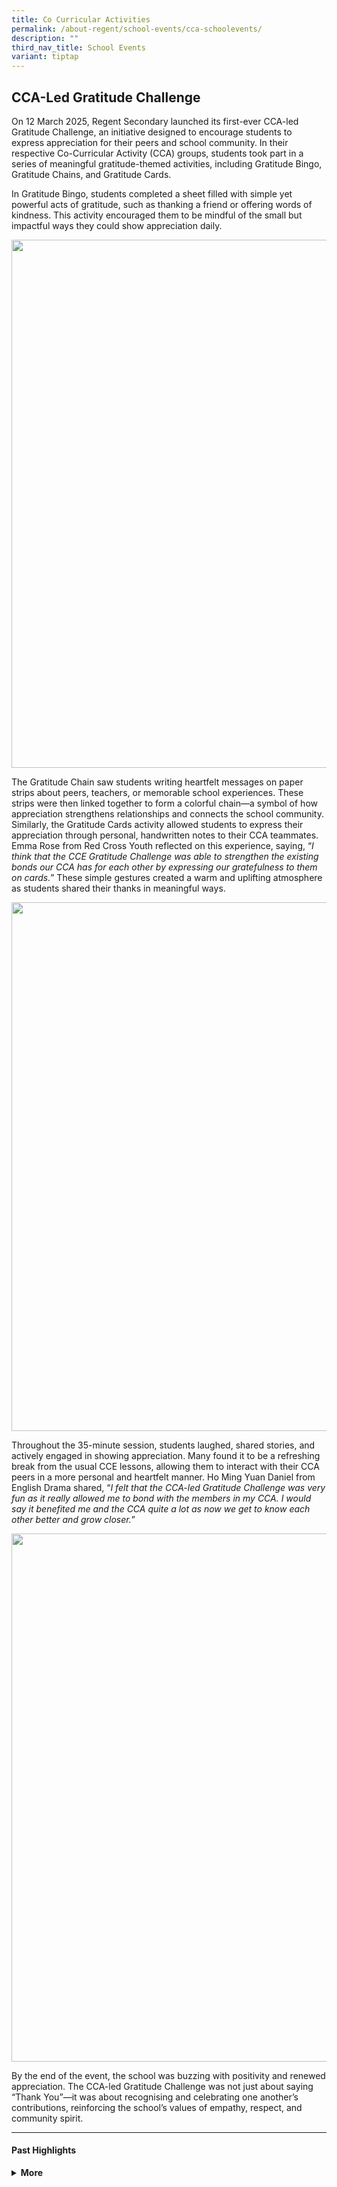 ```yaml
---
title: Co Curricular Activities
permalink: /about-regent/school-events/cca-schoolevents/
description: ""
third_nav_title: School Events
variant: tiptap
---
```

<h2><strong>CCA-Led Gratitude Challenge</strong></h2>
<p>On 12 March 2025, Regent Secondary launched its first-ever CCA-led Gratitude
Challenge, an initiative designed to encourage students to express appreciation
for their peers and school community. In their respective Co-Curricular
Activity (CCA) groups, students took part in a series of meaningful gratitude-themed
activities, including Gratitude Bingo, Gratitude Chains, and Gratitude
Cards.</p>
<p>In Gratitude Bingo, students completed a sheet filled with simple yet
powerful acts of gratitude, such as thanking a friend or offering words
of kindness. This activity encouraged them to be mindful of the small but
impactful ways they could show appreciation daily.</p>
<div class="isomer-image-wrapper">
<img style="box-sizing: inherit; font-family: Lato, sans-serif; max-width: 100%; height: auto; display: block; margin: auto; width: 845.328px;" height="auto" width="100%" alt="" src="https://www.regentsec.moe.edu.sg/images/School%20Events/CCE/CCAledGratitudeChal2025_1.jpg">
</div>
<p>The Gratitude Chain saw students writing heartfelt messages on paper strips
about peers, teachers, or memorable school experiences. These strips were
then linked together to form a colorful chain—a symbol of how appreciation
strengthens relationships and connects the school community. Similarly,
the Gratitude Cards activity allowed students to express their appreciation
through personal, handwritten notes to their CCA teammates. Emma Rose from
Red Cross Youth reflected on this experience, saying, “<em>I think that the CCE Gratitude Challenge was able to strengthen the existing bonds our CCA has for each other by expressing our gratefulness to them on cards.</em>”
These simple gestures created a warm and uplifting atmosphere as students
shared their thanks in meaningful ways.</p>
<div class="isomer-image-wrapper">
<img style="box-sizing: inherit; font-family: Lato, sans-serif; max-width: 100%; height: auto; display: block; margin: auto; width: 845.328px;" height="auto" width="100%" alt="" src="https://www.regentsec.moe.edu.sg/images/School%20Events/CCE/CCAledGratitudeChal2025_3.jpg">
</div>
<p>Throughout the 35-minute session, students laughed, shared stories, and
actively engaged in showing appreciation. Many found it to be a refreshing
break from the usual CCE lessons, allowing them to interact with their
CCA peers in a more personal and heartfelt manner. Ho Ming Yuan Daniel
from English Drama shared, “<em>I felt that the CCA-led Gratitude Challenge was very fun as it really allowed me to bond with the members in my CCA. I would say it benefited me and the CCA quite a lot as now we get to know each other better and grow closer.</em>”</p>
<div class="isomer-image-wrapper">
<img style="box-sizing: inherit; font-family: Lato, sans-serif; max-width: 100%; height: auto; display: block; margin: auto; width: 845.328px;" height="auto" width="100%" alt="" src="https://www.regentsec.moe.edu.sg/images/School%20Events/CCE/CCAledGratitudeChal2025_2.jpg">
</div>
<p>By the end of the event, the school was buzzing with positivity and renewed
appreciation. The CCA-led Gratitude Challenge was not just about saying
“Thank You”—it was about recognising and celebrating one another’s contributions,
reinforcing the school’s values of empathy, respect, and community spirit.</p>
<hr>
<h4>Past Highlights</h4>
<div data-type="detailGroup" class="isomer-accordion-group isomer-accordion isomer-accordion-white">
<details class="isomer-details">
<summary><strong>More</strong>
</summary>
<div data-type="detailsContent" class="isomer-details-content">
<p><strong>2024</strong>
</p>
<p><strong>📰 </strong><a href="https://www.regentsec.moe.edu.sg/latest-announcement/highlights/cca-exchange-day-2024/" rel="noopener nofollow" target="_blank">CCA Exchange Day 2024</a>
</p>
<p>📰 <a href="https://www.regentsec.moe.edu.sg/ug-cadets-involvement-in-sg-ndp/" rel="noopener nofollow" target="_blank">UG Cadets’ Involvement in SG NDP</a>
</p>
<p>📰 <a href="https://www.regentsec.moe.edu.sg/regent-drama-club-shines-at-limbang-national-day-carnival-2024/" rel="noopener nofollow" target="_blank">Regent Drama Club Shines at Limbang National Day Carnival 2024</a>
</p>
<p>📰 <a href="https://www.regentsec.moe.edu.sg/girls-brigade-day-2024/" rel="noopener nofollow" target="_blank">Girls’ Brigade Day 2024</a>
</p>
<p>📰 <a href="https://www.regentsec.moe.edu.sg/national-police-cadet-corp-world-red-cross-day-parade/" rel="noopener nofollow" target="_blank">National Police Cadet Corp &amp; World Red Cross Day Parade</a>
</p>
<p>📰 <a href="https://www.regentsec.moe.edu.sg/bb-blaze/" rel="noopener nofollow" target="_blank">BB Blaze</a>
</p>
<p>📰 <a href="https://www.regentsec.moe.edu.sg/uniformed-groups-passing-out-parade-2024/" rel="noopener nofollow" target="_blank">Uniformed Groups Passing Out Parade 2024</a>
</p>
<p>📰 <a href="https://www.regentsec.moe.edu.sg/latest-announcement/highlights/rcy-first-aid-championships-2024/" rel="noopener nofollow" target="_blank">Red Cross Youth First Aid Championships 2024</a>
</p>
<p>📰 <a href="https://www.regentsec.moe.edu.sg/latest-announcement/highlights/national-school-games-ceremony-2024/" rel="noopener nofollow" target="_blank">National School Games Ceremony 2024</a>
</p>
<p>📰 <a href="https://www.regentsec.moe.edu.sg/latest-announcement/highlights/bb-day-2024/" rel="noopener nofollow" target="_blank">BB Day 2024</a>
</p>
<p></p>
<p><strong>2023</strong>
</p>
<p>📰 <a href="https://www.regentsec.moe.edu.sg/latest-announcement/highlights/ug-accolades-presentation/" rel="noopener nofollow" target="_blank">UG Accolades Presentation</a>
</p>
<p>📰 <a href="https://www.regentsec.moe.edu.sg/latest-announcement/highlights/taekwondo-nsg-accolades/" rel="noopener nofollow" target="_blank">Taekwondo National School Games Accolades</a>
</p>
<p>📰 <a href="https://www.regentsec.moe.edu.sg/girls-brigade-commemoration-day-2023/" rel="noopener nofollow" target="_blank">Girls Brigade Commemoration Day 2023</a>
</p>
<p>📰 <a href="https://www.regentsec.moe.edu.sg/latest-announcement/highlights/sec4-ug-pop-2023/" rel="noopener nofollow" target="_blank">Sec 4 Uniformed Groups Passing Out Parade (POP) 2023</a>
</p>
<p>📰 <a href="https://www.regentsec.moe.edu.sg/latest-annoucement/highlights/national-school-games-ceremony-2023/" rel="noopener nofollow" target="_blank">National School Games Ceremony 2023</a>
</p>
<p>📰 <a href="https://www.regentsec.moe.edu.sg/latest-annoucement/highlights/cca-experience-2023/" rel="noopener nofollow" target="_blank">Secondary One CCA Orientation – CCA Experience 2023</a>
</p>
<p>📰 <a href="https://www.regentsec.moe.edu.sg/boys-brigade-founders-day-2023/" rel="noopener nofollow" target="_blank">Boys’ Brigade Founders Day 2023</a>
</p>
<p></p>
<p><strong>2022</strong>
</p>
<p>📰 <a href="https://www.regentsec.moe.edu.sg/latest-announcement/highlights/b-dazzled-music-dance-festival-2022/" rel="noopener nofollow" target="_blank">B Dazzled Music and Dance Festival 2022</a>
</p>
<p>📰 <a href="https://www.regentsec.moe.edu.sg/latest-announcement/highlights/npcc-uopa-2022-gold/" rel="noopener nofollow" target="_blank">NPCC (UOPA) 2022 Gold</a>
</p>
<p>📰 <a href="https://www.regentsec.moe.edu.sg/bb-gb-outdoor-activities/" rel="noopener nofollow" target="_blank">BB &amp; GB Outdoor Activities</a>
</p>
<p></p>
<p><strong>2021</strong>
</p>
<p>📰 <a href="https://www.regentsec.moe.edu.sg/regent-singapore-youth-festival-syf-2021/" rel="noopener nofollow" target="_blank">Regent Singapore Youth Festival (SYF) 2021</a>
</p>
<p></p>
</div>
</details>
</div>
<p></p>